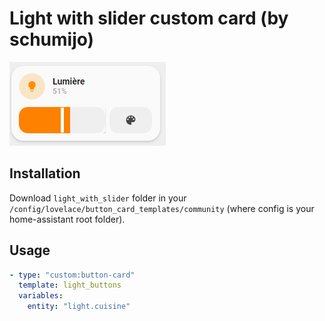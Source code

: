 # Light with slider custom card (by schumijo)

![screenshot](screenshot.png)

## Installation
Download ``light_with_slider`` folder in your ``/config/lovelace/button_card_templates/community`` (where config is your home-assistant root folder).

## Usage

```yaml
- type: "custom:button-card"
  template: light_buttons
  variables:
    entity: "light.cuisine"
```